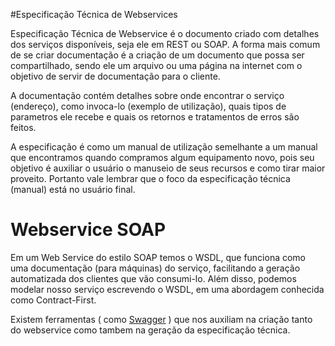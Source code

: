 #Especificação Técnica de Webservices

Especificação Técnica de Webservice é o documento criado com detalhes dos serviços disponíveis, seja ele em REST ou SOAP.
A forma mais comum de se criar documentação é a criação de um documento que possa ser compartilhado, sendo ele um arquivo 
ou uma página na internet com o objetivo de servir de documentação para o cliente.

A documentação contém detalhes sobre onde encontrar o serviço (endereço), como invoca-lo (exemplo de utilização), 
quais tipos de parametros  ele recebe e quais os retornos e tratamentos de erros são feitos.

A especificação é como um manual de utilização semelhante a um manual que encontramos quando compramos algum equipamento novo, 
pois seu objetivo é auxiliar o usuário o manuseio de seus recursos e como tirar maior proveito. Portanto vale lembrar que 
o foco da especificação técnica (manual) está no usuário final.

# Webservice SOAP

Em um Web Service do estilo SOAP temos o WSDL, que funciona como uma documentação (para máquinas) do serviço, 
facilitando a geração automatizada dos clientes que vão consumi-lo. Além disso, podemos modelar nosso serviço escrevendo o 
WSDL, em uma abordagem conhecida como Contract-First. 

Existem ferramentas ( como [Swagger](http://blog.caelum.com.br/modelando-apis-rest-com-swagger) ) que nos auxiliam 
na criação tanto do webservice como tambem na geração da especificação técnica.